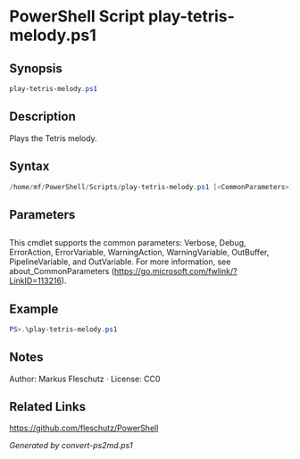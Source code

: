 # PowerShell Script play-tetris-melody.ps1

## Synopsis
```powershell
play-tetris-melody.ps1
```

## Description
Plays the Tetris melody.

## Syntax
```powershell
/home/mf/PowerShell/Scripts/play-tetris-melody.ps1 [<CommonParameters>]
```

## Parameters
## <CommonParameters>
This cmdlet supports the common parameters: Verbose, Debug, ErrorAction, ErrorVariable, WarningAction, WarningVariable, OutBuffer, PipelineVariable, and OutVariable. For more information, see about_CommonParameters (https://go.microsoft.com/fwlink/?LinkID=113216).

## Example
```powershell
PS>.\play-tetris-melody.ps1
```


## Notes
Author: Markus Fleschutz · License: CC0

## Related Links
https://github.com/fleschutz/PowerShell

*Generated by convert-ps2md.ps1*

